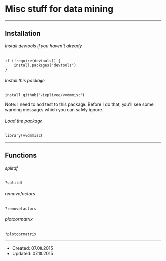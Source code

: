 # Misc stuff for data mining

----

## Installation

###### Install devtools if you haven't already

```
if (!require(devtools)) {
    install.packages("devtools")
}
```

###### Install this package

```
install_github("vieplivee/vvdmmisc")
```

Note: I need to add test to this package. Before I do that, you'll see some warning messages which you can safely ignore.

###### Load the package

```
library(vvdmmisc)
```

----

## Functions

###### splitdf

```
?splitdf
```

###### removefactors

```
?removefactors
```

###### plotcormatrix

```
?plotcormatrix
```

----

- Created: 07.08.2015
- Updated: 07.10.2015